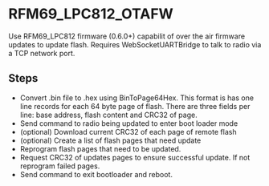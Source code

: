 # RFM69_LPC812_OTAFW

Use RFM69_LPC812 firmware (0.6.0+) capabilit of over the air firmware updates to update flash. Requires WebSocketUARTBridge to talk to radio via a TCP network port.

## Steps

 * Convert .bin file to .hex using BinToPage64Hex. This format is has one line records for each 64 byte page of flash. There are three fields per line: base address, flash content and CRC32 of page.
 * Send command to radio being updated to enter boot loader mode
 * (optional) Download current CRC32 of each page of remote flash
 * (optional) Create a list of flash pages that need update
 * Reprogram flash pages that need to be updated.
 * Request CRC32 of updates pages to ensure successful update. If not reprogram failed pages.
 * Send command to exit bootloader and reboot.
